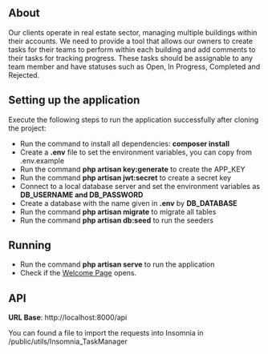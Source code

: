 ## About

Our clients operate in real estate sector, managing multiple buildings within their accounts. We need to provide a tool that allows our owners to create tasks for their teams to perform within each building and add comments to their tasks for tracking progress. These tasks should be assignable to any team member and have statuses such as Open, In Progress, Completed and Rejected.

## Setting up the application

Execute the following steps to run the application successfully after cloning the project:

- Run the command to install all dependencies: **composer install**
- Create a **.env** file to set the environment variables, you can copy from .env.example
- Run the command **php artisan key:generate** to create the APP_KEY
- Run the command **php artisan jwt:secret** to create a secret key
- Connect to a local database server and set the environment variables as **DB_USERNAME and DB_PASSWORD**
- Create a database with the name given in **.env** by **DB_DATABASE**
- Run the command **php artisan migrate** to migrate all tables
- Run the command **php artisan db:seed**  to run the seeders

## Running

- Run the command **php artisan serve**  to run the application
- Check if the [Welcome Page](http://localhost:8000) opens.

## API

**URL Base**: http://localhost:8000/api

You can found a file to import the requests into Insomnia in /public/utils/Insomnia_TaskManager
